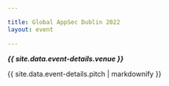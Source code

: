 ```yaml
---

title: Global AppSec Dublin 2022
layout: event

---
```


<!-- rebuild 2 -->

***{{ site.data.event-details.venue }}***

{{ site.data.event-details.pitch | markdownify }}



